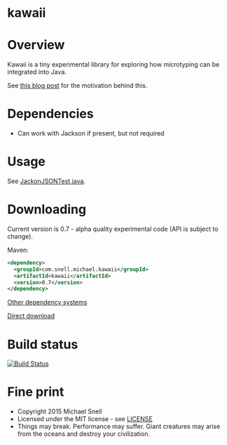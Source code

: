 # kawaii


Overview
==========

Kawaii is a tiny experimental library for exploring how microtyping can be integrated into Java.

See [this blog post](http://www.michael-snell.com/2015/03/microtyping-in-java-revisited.html) for the motivation behind this.

Dependencies
============

- Can work with Jackson if present, but not required

Usage
=====

See [JackonJSONTest.java](https://github.com/snellm/kawaii/blob/master/src/test/java/com/snell/michael/kawaii/jackson/JacksonJSONTest.java).

Downloading
===========

Current version is 0.7 - alpha quality experimental code (API is subject to change).

Maven:

````xml
<dependency>
  <groupId>com.snell.michael.kawaii</groupId>
  <artifactId>kawaii</artifactId>
  <version>0.7</version>
</dependency>
````

[Other dependency systems](http://search.maven.org/#artifactdetails%7Ccom.snell.michael.kawaii%7Ckawaii%7C0.4%7Cjar)

[Direct download](http://repo1.maven.org/maven2/com/snell/michael/kawaii/kawaii)

Build status
============
[![Build Status](https://travis-ci.com/snellm/kawaii.svg?branch=master)](https://travis-ci.com/snellm/kawaii)

Fine print
==========
- Copyright 2015 Michael Snell
- Licensed under the MIT license - see [LICENSE](https://github.com/snellm/kawaii/blob/master/LICENSE)
- Things may break. Performance may suffer. Giant creatures may arise from the oceans and destroy your civilization.
